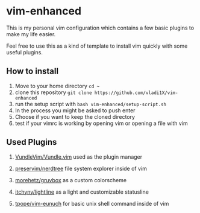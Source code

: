 # vim-enhanced
This is my personal vim configuration which contains a few basic plugins to make my life easier.

Feel free to use this as a kind of template to install vim quickly with some useful plugins.

## How to install
1. Move to your home directory
``cd ~``
2. clone this repository ``git clone https://github.com/vladi1X/vim-enhanced``
3. run the setup script with ``bash vim-enhanced/setup-script.sh``
4. In the process you might be asked to push enter
5. Choose if you want to keep the cloned directory
6. test if your vimrc is working by opening vim or opening a file with vim

## Used Plugins

1. [VundleVim/Vundle.vim](https://github.com/VundleVim/Vundle.vim)
used as the plugin manager

2. [preservim/nerdtree](https://github.com/preservim/nerdtree) file system explorer inside of vim

3. [morehetz/gruvbox](https://github.com/morhetz/gruvbox) as a custom colorscheme

4. [itchyny/lightline](https://github.com/itchyny/lightline.vim) as a light and customizable statusline

5. [tpope/vim-eunuch](https://github.com/tpope/vim-eunuch) for basic unix shell command inside of vim


